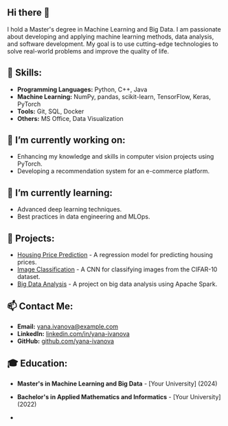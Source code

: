 ## Hi there 👋
I hold a Master's degree in Machine Learning and Big Data. I am passionate about developing and applying machine learning methods, data analysis, and software development. My goal is to use cutting-edge technologies to solve real-world problems and improve the quality of life.

## 🔧 Skills:
- **Programming Languages:** Python, C++, Java
- **Machine Learning:** NumPy, pandas, scikit-learn, TensorFlow, Keras, PyTorch
- **Tools:** Git, SQL, Docker
- **Others:** MS Office, Data Visualization

## 🔭 I’m currently working on:
- Enhancing my knowledge and skills in computer vision projects using PyTorch.
- Developing a recommendation system for an e-commerce platform.

## 🌱 I’m currently learning:
- Advanced deep learning techniques.
- Best practices in data engineering and MLOps.

## 🌟 Projects:
- [Housing Price Prediction](https://github.com/yana-ivanova/housing-price-prediction) - A regression model for predicting housing prices.
- [Image Classification](https://github.com/yana-ivanova/image-classification) - A CNN for classifying images from the CIFAR-10 dataset.
- [Big Data Analysis](https://github.com/yana-ivanova/big-data-analysis) - A project on big data analysis using Apache Spark.

## 📫 Contact Me:
- **Email:** yana.ivanova@example.com
- **LinkedIn:** [linkedin.com/in/yana-ivanova](https://linkedin.com/in/yana-ivanova)
- **GitHub:** [github.com/yana-ivanova](https://github.com/yana-ivanova)

## 🎓 Education:
- **Master's in Machine Learning and Big Data** - [Your University] (2024)
- **Bachelor's in Applied Mathematics and Informatics** - [Your University] (2022)

- 

<!--
**zyf2021/zyf2021** is a ✨ _special_ ✨ repository because its `README.md` (this file) appears on your GitHub profile.

Here are some ideas to get you started:

- 🔭 I’m currently working on ...
- 🌱 I’m currently learning ...
- 👯 I’m looking to collaborate on ...
- 🤔 I’m looking for help with ...
- 💬 Ask me about ...
- 📫 How to reach me: ...
- 😄 Pronouns: ...
- ⚡ Fun fact: ...
-->
